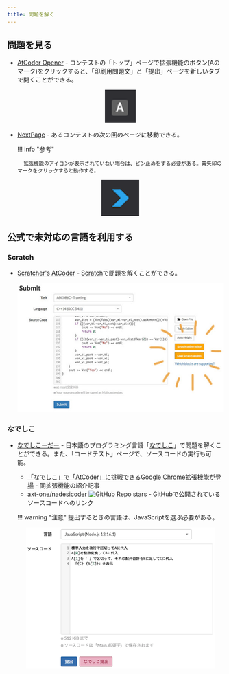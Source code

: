 ```yaml
---
title: 問題を解く
---
```


## 問題を見る

- [AtCoder Opener](https://chrome.google.com/webstore/detail/atcoder-opener/fcfbcmhldmilebbhlapaekahjlcflinl) - コンテストの「トップ」ページで拡張機能のボタン(Aのマーク)をクリックすると、「印刷用問題文」と「提出」ページを新しいタブで開くことができる。

    <div align="center">
      <img loading = "lazy" src="../../images/chrome_extension/atcoder_opener.png" alt="atcoder opener">
    </div>

- [NextPage](https://chrome.google.com/webstore/detail/nextpage/mhhmddcnnehdkpclpjpmidpeejohlmfb?hl=ja&gl=UA) - あるコンテストの次の回のページに移動できる。

    !!! info "参考"

        拡張機能のアイコンが表示されていない場合は、ピン止めをする必要がある。青矢印のマークをクリックすると動作する。

    <div align="center">
      <img loading = "lazy" src="../../images/chrome_extension/next_page.png" alt="next page">
    </div>

## 公式で未対応の言語を利用する

### Scratch

- [Scratcher's AtCoder](https://chrome.google.com/webstore/detail/scratchers-atcoder/hackndbjgkehhjinjjoldifbhnfddklh?hl=ja&gl=UA) - [Scratch](https://ja.wikipedia.org/wiki/Scratch_(%E3%83%97%E3%83%AD%E3%82%B0%E3%83%A9%E3%83%9F%E3%83%B3%E3%82%B0%E8%A8%80%E8%AA%9E))で問題を解くことができる。

    <div align="center">
      <img loading = "lazy" src="../../images/chrome_extension/scratchers_atcoder.jpg" alt="scratchers atcoder">
    </div>

### なでしこ

- [なでしこーだー](https://chrome.google.com/webstore/detail/%E3%81%AA%E3%81%A7%E3%81%97%E3%81%93%E3%83%BC%E3%81%A0%E3%83%BC/pbhmgehdalachojhgbpnelagkfkoclfb/related?hl=ja&authuser=0) - 日本語のプログラミング言語「[なでしこ](https://nadesi.com/top/)」で問題を解くことができる。また、「コードテスト」ページで、ソースコードの実行も可能。
    - [「なでしこ」で「AtCoder」に挑戦できるGoogle Chrome拡張機能が登場](https://forest.watch.impress.co.jp/docs/news/1422840.html) - 同拡張機能の紹介記事
    - [axt-one/nadesicoder](https://github.com/axt-one/nadesicoder) ![GitHub Repo stars](https://img.shields.io/github/stars/axt-one/nadesicoder?style=plastic) - GitHubで公開されているソースコードへのリンク

    !!! warning "注意"
        提出するときの言語は、JavaScriptを選ぶ必要がある。

    <div align="center">
      <img loading = "lazy" src="../../images/chrome_extension/nadesicoder.png" alt="nadesicoder">
    </div>
